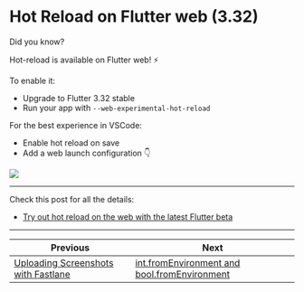 # Hot Reload on Flutter web (3.32)

Did you know?

Hot-reload is available on Flutter web! ⚡️

To enable it:
- Upgrade to Flutter 3.32 stable
- Run your app with `--web-experimental-hot-reload`

For the best experience in VSCode:
- Enable hot reload on save
- Add a web launch configuration 👇

![](239.gif)

<!--
How to enable hot-reload on Flutter web:
1. Upgrade to Flutter 3.32 stable
2. Run with --web-experimental-hot-reload

flutter run -d chrome --web-experimental-hot-reload

Extra tips:

- Enable hot reload on save in your VSCode settings

"dart.flutterHotReloadOnSave": "all"

- Add a VSCode launch configuration with these args

"args": [
  "-d",
  "chrome",
  "--web-experimental-hot-reload",
]
-->

---

Check this post for all the details:

- [Try out hot reload on the web with the latest Flutter beta](https://www.reddit.com/r/FlutterDev/comments/1jedakr/try_out_hot_reload_on_the_web_with_the_latest/)

---

| Previous | Next |
| -------- | ---- |
| [Uploading Screenshots with Fastlane](../0238-uploading-screenshots-fastlane/index.md) | [int.fromEnvironment and bool.fromEnvironment](../0240-int-bool-from-environment/index.md) |


<!-- TWITTER|https://x.com/biz84/status/1902650525214036347 -->
<!-- LINKEDIN|https://www.linkedin.com/posts/andreabizzotto_did-you-know-hot-reload-is-coming-to-flutter-activity-7308417256906997762-tWeq -->
<!-- BLUESKY|https://bsky.app/profile/codewithandrea.com/post/3lksemfmsbd2y -->



